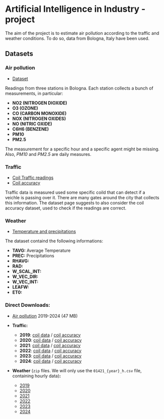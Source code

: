 # Artificial Intelligence in Industry - project

The aim of the project is to estimate air pollution according to the traffic and weather conditions. To do so, data from Bologna, Italy have been used.

## Datasets

### Air pollution

* [Dataset](https://opendata.comune.bologna.it/explore/dataset/dati-centraline-bologna-storico/table/?sort=data_inizio&disjunctive.agente)

Readings from three stations in Bologna. Each station collects a bunch of measurements, in particular:

* **NO2 (NITROGEN DIOXIDE)**
* **O3 (OZONE)**
* **CO (CARBON MONOXIDE)**
* **NOX (NITROGEN OXIDES)**
* **NO (NITRIC OXIDE)**
* **C6H6 (BENZENE)**
* **PM10**
* **PM2.5**

The measurement for a specific hour and a specific agent might be missing. Also, *PM10* and *PM2.5* are daily measures.

### Traffic

* [Coil Traffic readings](https://opendata.comune.bologna.it/explore/dataset/rilevazione-flusso-veicoli-tramite-spire-anno-2024/table/?disjunctive.codice_spira&disjunctive.tipologia&disjunctive.nome_via&disjunctive.stato&sort=data)
* [Coil accuracy](https://opendata.comune.bologna.it/explore/dataset/accuratezza-spire-anno-2024/information/?disjunctive.codice_spira_2)

Traffic data is measured used some specific coild that can detect if a veichle is passing over it. There are many gates around the city that collects this information. The dataset page suggests to also consider the coil accuracy dataset, used to check if the readings are correct.

### Weather

* [Temperature and precipitations](https://dati.arpae.it/dataset/erg5-interpolazione-su-griglia-di-dati-meteo)

The dataset containd the following informations:

* **TAVG:** Average Temperature
* **PREC:** Precipitations
* **RHAVG:**
* **RAD:**
* **W_SCAL_INT:**
* **W_VEC_DIR:**
* **W_VEC_INT:**
* **LEAFW:**
* **ET0:**

### Direct Downloads:

* [Air pollution](https://opendata.comune.bologna.it/api/explore/v2.1/catalog/datasets/dati-centraline-bologna-storico/exports/csv?lang=it&qv1=(data_inizio%3A%5B2018-12-31T23%3A00%3A00Z%20TO%202024-12-31T22%3A59%3A59Z%5D)&timezone=Europe%2FRome&use_labels=true&delimiter=%3B) 2019-2024 (47 MB)
* **Traffic:**

  * **2019**: [coil data](https://opendata.comune.bologna.it/api/explore/v2.1/catalog/datasets/rilevazione-autoveicoli-tramite-spire-anno-2019/exports/csv?lang=it&timezone=Europe%2FRome&use_labels=true&delimiter=%3B) / [coil accuracy](https://opendata.comune.bologna.it/api/explore/v2.1/catalog/datasets/accuratezza-spire-anno-2019/exports/csv?lang=it&timezone=Europe%2FRome&use_labels=true&delimiter=%3B)
  * **2020**: [coil data](https://opendata.comune.bologna.it/api/explore/v2.1/catalog/datasets/rilevazione-autoveicoli-tramite-spire-anno-2020/exports/csv?lang=it&timezone=Europe%2FRome&use_labels=true&delimiter=%3B) / [coil accuracy](https://opendata.comune.bologna.it/api/explore/v2.1/catalog/datasets/accuratezza-spire-anno-2020/exports/csv?lang=it&timezone=Europe%2FRome&use_labels=true&delimiter=%3B)
  * **2021**: [coil data](https://opendata.comune.bologna.it/api/explore/v2.1/catalog/datasets/rilevazione-autoveicoli-tramite-spire-anno-2021/exports/csv?lang=it&timezone=Europe%2FRome&use_labels=true&delimiter=%3B) / [coil accuracy](https://opendata.comune.bologna.it/api/explore/v2.1/catalog/datasets/accuratezza-spire-anno-2021/exports/csv?lang=it&timezone=Europe%2FRome&use_labels=true&delimiter=%3B)
  * **2022**: [coil data](https://opendata.comune.bologna.it/api/explore/v2.1/catalog/datasets/rilevazione-flusso-veicoli-tramite-spire-anno-2022/exports/csv?lang=it&timezone=Europe%2FRome&use_labels=true&delimiter=%3B) / [coil accuracy](https://opendata.comune.bologna.it/api/explore/v2.1/catalog/datasets/accuratezza-spire-anno-2022/exports/csv?lang=it&timezone=Europe%2FRome&use_labels=true&delimiter=%3B)
  * **2023**: [coil data](https://opendata.comune.bologna.it/api/explore/v2.1/catalog/datasets/rilevazione-flusso-veicoli-tramite-spire-anno-2023/exports/csv?lang=it&timezone=Europe%2FRome&use_labels=true&delimiter=%3B) / [coil accuracy](https://opendata.comune.bologna.it/api/explore/v2.1/catalog/datasets/accuratezza-spire-anno-2023/exports/csv?lang=it&timezone=Europe%2FRome&use_labels=true&delimiter=%3B)
  * **2024**: [coil data](https://opendata.comune.bologna.it/api/explore/v2.1/catalog/datasets/rilevazione-flusso-veicoli-tramite-spire-anno-2024/exports/csv?lang=it&timezone=Europe%2FRome&use_labels=true&delimiter=%3B) / [coil accuracy](https://opendata.comune.bologna.it/api/explore/v2.1/catalog/datasets/accuratezza-spire-anno-2024/exports/csv?lang=it&timezone=Europe%2FRome&use_labels=true&delimiter=%3B)
* **Weather** (`zip` files. We will only use the `01421_{year}_h.csv` file, containing hourly data)**:**

  * [2019](https://dati-simc.arpae.it/opendata/erg5v2/timeseries/01421/01421_2019.zip)
  * [2020](https://dati-simc.arpae.it/opendata/erg5v2/timeseries/01421/01421_2020.zip)
  * [2021](https://dati-simc.arpae.it/opendata/erg5v2/timeseries/01421/01421_2021.zip)
  * [2022](https://dati-simc.arpae.it/opendata/erg5v2/timeseries/01421/01421_2022.zip)
  * [2023](https://dati-simc.arpae.it/opendata/erg5v2/timeseries/01421/01421_2023.zip)
  * [2024](https://dati-simc.arpae.it/opendata/erg5v2/timeseries/01421/01421_2024.zip)
